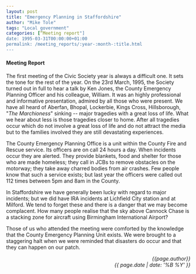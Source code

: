 ```yaml
---
layout: post
title: "Emergency Planning in Staffordshire"
author: "Mike Tole"
tags: "Local government"
categories: [“Meeting report"]
date: 1995-03-31T00:00:00+01:00
permalink: /meeting_reports/:year-:month-:title.html
---
```

#### Meeting Report ####

The first meeting of the Civic Society year is always a difficult one. It sets the tone for the rest of the year. On the 23rd March, 1995, the Society turned out in full to hear a talk by Ken Jones, the County Emergency Planning Officer and his colleague, William. It was an highly professional and informative presentation, admired by all those who were present. We have all heard of Aberfan, Bhopal, Lockerbie, Kings Cross, Hillsborough, "*The Marchioness*" sinking -- major tragedies with a great loss of life. What we hear about less is those tragedies closer to home. After all tragedies occur which do not involve a great loss of life and do not attract the media but to the families involved they are still devastating experiences. 

The County Emergency Planning Office is a unit within the County Fire and Rescue service. Its officers are on call 24 hours a day. When incidents occur they are alerted. They provide blankets, food and shelter for those who are made homeless; they call in JCBs to remove obstacles on the motorway; they take away charred bodies from air crashes. Few people know that such a service exists; but last year the officers were called out 112 times between 5pm and 8am in the County. 

In Staffordshire we have generally been lucky with regard to major incidents; but we did have IRA incidents at Lichfield City station and at Milford. We tend to forget these and there is a danger that we may become complacent. How many people realise that the sky above Cannock Chase is a stacking zone for aircraft using Birmingham International Airport? 

Those of us who attended the meeting were comforted by the knowledge that the County Emergency Planning Unit exists. We were brought to a staggering halt when we were reminded that disasters do occur and that they can happen on our patch. 

<p align="right"><i> {{page.author}} <br> {{ page.date | date: '%B %Y' }} </i></p>
